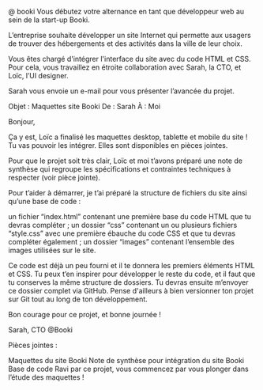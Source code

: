 @ booki 
Vous débutez votre alternance en tant que développeur web au sein de la start-up Booki. 

L’entreprise souhaite développer un site Internet qui permette aux usagers de trouver des hébergements et des activités dans la ville de leur choix.

Vous êtes chargé d'intégrer l'interface du site avec du code HTML et CSS. Pour cela, vous travaillez en étroite collaboration avec Sarah, la CTO, et Loïc, l’UI designer. 

Sarah vous envoie un e-mail pour vous présenter l’avancée du projet.

 

Objet : Maquettes site Booki
De : Sarah
À : Moi

Bonjour,

Ça y est, Loïc a finalisé les maquettes desktop, tablette et mobile du site ! Tu vas pouvoir les intégrer. Elles sont disponibles en pièces jointes. 

Pour que le projet soit très clair, Loïc et moi t’avons préparé une note de synthèse qui regroupe les spécifications et contraintes techniques à respecter (voir pièce jointe).

Pour t’aider à démarrer, je t’ai préparé la structure de fichiers du site ainsi qu’une base de code : 

un fichier “index.html” contenant une première base du code HTML que tu devras compléter ;
un dossier “css” contenant un ou plusieurs fichiers “style.css” avec une première ébauche du code CSS et que tu devras compléter également ;
un dossier “images” contenant l’ensemble des images utilisées sur le site.
 

Ce code est déjà un peu fourni et il te donnera les premiers éléments HTML et CSS. Tu peux t’en inspirer pour développer le reste du code, et il faut que tu conserves la même structure de dossiers. Tu devras ensuite m’envoyer ce dossier complet via GitHub. Pense d'ailleurs à bien versionner ton projet sur Git tout au long de ton développement.

Bon courage pour ce projet, et bonne journée !

Sarah, CTO @Booki

Pièces jointes :

Maquettes du site Booki
Note de synthèse pour intégration du site Booki
Base de code
Ravi par ce projet, vous commencez par vous plonger dans l’étude des maquettes ! 

